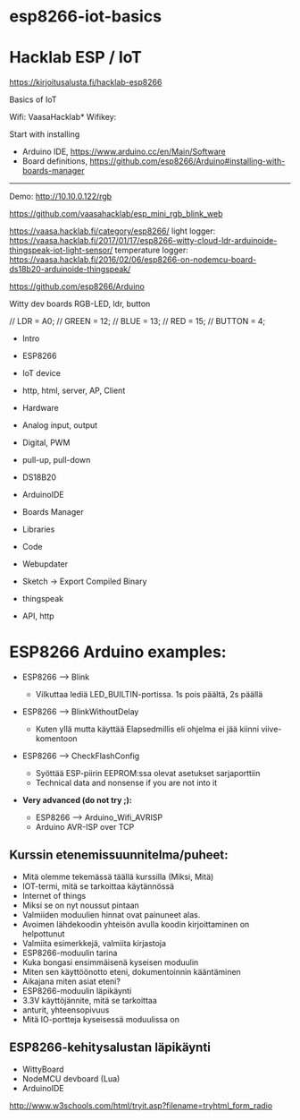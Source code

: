 # esp8266-iot-basics

# Hacklab ESP / IoT
https://kirjoitusalusta.fi/hacklab-esp8266

Basics of IoT

Wifi: VaasaHacklab* 
Wifikey:

Start with installing 
* Arduino IDE, https://www.arduino.cc/en/Main/Software
* Board definitions, https://github.com/esp8266/Arduino#installing-with-boards-manager

***

Demo: http://10.10.0.122/rgb

https://github.com/vaasahacklab/esp_mini_rgb_blink_web

https://vaasa.hacklab.fi/category/esp8266/
light logger: https://vaasa.hacklab.fi/2017/01/17/esp8266-witty-cloud-ldr-arduinoide-thingspeak-iot-light-sensor/
temperature logger: https://vaasa.hacklab.fi/2016/02/06/esp8266-on-nodemcu-board-ds18b20-arduinoide-thingspeak/

https://github.com/esp8266/Arduino

Witty dev boards
RGB-LED, ldr, button

// LDR = A0;
// GREEN = 12;
// BLUE = 13;
// RED = 15;
// BUTTON = 4;

* Intro
* ESP8266
* IoT device
* http, html, server, AP, Client
* Hardware
* Analog input, output
* Digital, PWM
* pull-up, pull-down
* DS18B20


* ArduinoIDE
* Boards Manager
* Libraries
* Code
* Webupdater
* Sketch -> Export Compiled Binary
* thingspeak
* API, http

# ESP8266 Arduino examples:
* ESP8266 --> Blink
  * Vilkuttaa lediä LED_BUILTIN-portissa. 1s pois päältä, 2s päällä
* ESP8266 --> BlinkWithoutDelay
  * Kuten yllä mutta käyttää Elapsedmillis eli ohjelma ei jää kiinni viive-komentoon
* ESP8266 --> CheckFlashConfig
  * Syöttää ESP-piirin EEPROM:ssa olevat asetukset sarjaporttiin
  * Technical data and nonsense if you are not into it

* **Very advanced (do not try ;):**
  * ESP8266 --> Arduino_Wifi_AVRISP
  * Arduino AVR-ISP over TCP



## Kurssin etenemissuunnitelma/puheet:
* Mitä olemme tekemässä täällä kurssilla (Miksi, Mitä)
* IOT-termi, mitä se tarkoittaa käytännössä
* Internet of things
* Miksi se on nyt noussut pintaan
* Valmiiden moduulien hinnat ovat painuneet alas.
* Avoimen lähdekoodin yhteisön avulla koodin kirjoittaminen on helpottunut
* Valmiita esimerkkejä, valmiita kirjastoja
* ESP8266-moduulin tarina
* Kuka bongasi ensimmäisenä kyseisen moduulin
* Miten sen käyttöönotto eteni, dokumentoinnin kääntäminen
* Aikajana miten asiat eteni?
* ESP8266-moduulin läpikäynti
* 3.3V käyttöjännite, mitä se tarkoittaa
* anturit, yhteensopivuus
* Mitä IO-portteja kyseisessä moduulissa on

## ESP8266-kehitysalustan läpikäynti
* WittyBoard
* NodeMCU devboard (Lua)
* ArduinoIDE

 http://www.w3schools.com/html/tryit.asp?filename=tryhtml_form_radio
 


